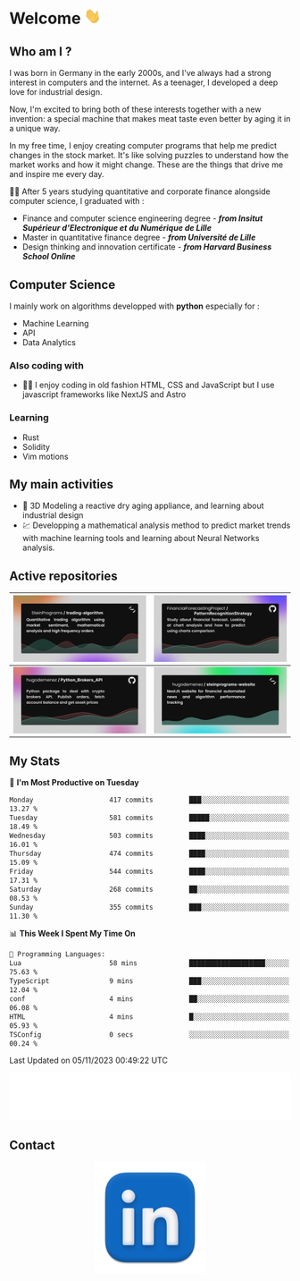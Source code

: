 # Welcome <img src="assets/hello.gif" width="30px"/>

## Who am I ?

I was born in Germany in the early 2000s, and I've always had a strong interest in computers and the internet. As a teenager, I developed a deep love for industrial design.

Now, I'm excited to bring both of these interests together with a new invention: a special machine that makes meat taste even better by aging it in a unique way.

In my free time, I enjoy creating computer programs that help me predict changes in the stock market. It's like solving puzzles to understand how the market works and how it might change. These are the things that drive me and inspire me every day.

:man_student: After 5 years studying quantitative and corporate finance alongside computer science, I graduated with :
* Finance and computer science engineering degree - ***from Insitut Supérieur d'Electronique et du Numérique de Lille***
* Master in quantitative finance degree - ***from Université de Lille***
* Design thinking and innovation certificate - ***from Harvard Business School Online***

## Computer Science

I mainly work on algorithms developped with **python** especially for :

* Machine Learning
* API
* Data Analytics

### Also coding with

* :man_technologist: I enjoy coding in old fashion HTML, CSS and JavaScript but I use javascript frameworks like NextJS and Astro

### Learning

* Rust
* Solidity
* Vim motions

## My main activities

* :rocket: 3D Modeling a reactive dry aging appliance, and learning about industrial design
* :chart: Developping a mathematical analysis method to predict market trends with machine learning tools and learning about Neural Networks analysis.

## Active repositories

|[![Python Trading Algorithm](assets/base_python_architecture.png)](https://github.com/SteinPrograms/base-python-architecture)|[![Quantitative Prediction](assets/pattern_recognition_strategy.png)](https://github.com/FinancialForecastingProject/PatternRecognitionStrategy.git)|
| ------------- | ------------- |
|[![Broker SDK](assets/python_brokers_api.png)](https://github.com/hugodemenez/Python_Brokers_API)|[![NextJS Website](assets/steinprograms-website.png)](https://github.com/hugodemenez/steinprograms-website)|

## My Stats

<!--START_SECTION:waka-->
📅 **I'm Most Productive on Tuesday** 

```text
Monday                   417 commits         ███░░░░░░░░░░░░░░░░░░░░░░   13.27 % 
Tuesday                  581 commits         █████░░░░░░░░░░░░░░░░░░░░   18.49 % 
Wednesday                503 commits         ████░░░░░░░░░░░░░░░░░░░░░   16.01 % 
Thursday                 474 commits         ████░░░░░░░░░░░░░░░░░░░░░   15.09 % 
Friday                   544 commits         ████░░░░░░░░░░░░░░░░░░░░░   17.31 % 
Saturday                 268 commits         ██░░░░░░░░░░░░░░░░░░░░░░░   08.53 % 
Sunday                   355 commits         ███░░░░░░░░░░░░░░░░░░░░░░   11.30 % 
```


📊 **This Week I Spent My Time On** 

```text
💬 Programming Languages: 
Lua                      58 mins             ███████████████████░░░░░░   75.63 % 
TypeScript               9 mins              ███░░░░░░░░░░░░░░░░░░░░░░   12.04 % 
conf                     4 mins              ██░░░░░░░░░░░░░░░░░░░░░░░   06.08 % 
HTML                     4 mins              █░░░░░░░░░░░░░░░░░░░░░░░░   05.93 % 
TSConfig                 0 secs              ░░░░░░░░░░░░░░░░░░░░░░░░░   00.24 % 
```


 Last Updated on 05/11/2023 00:49:22 UTC
<!--END_SECTION:waka-->

<p align=center>
<img src="metrics.plugin.wakatime.svg" alt="Metrics">
</p>

## Contact

<p align=center >
<a href="https://www.linkedin.com/in/hugo-demenez/">
<picture>
  <source media="(prefers-color-scheme: dark)" srcset="assets/linkedin_light.png">
  <img height="200px" width="200px" alt="Linkedin link" src="assets/linkedin.png">
</picture>
</a>
</p>
